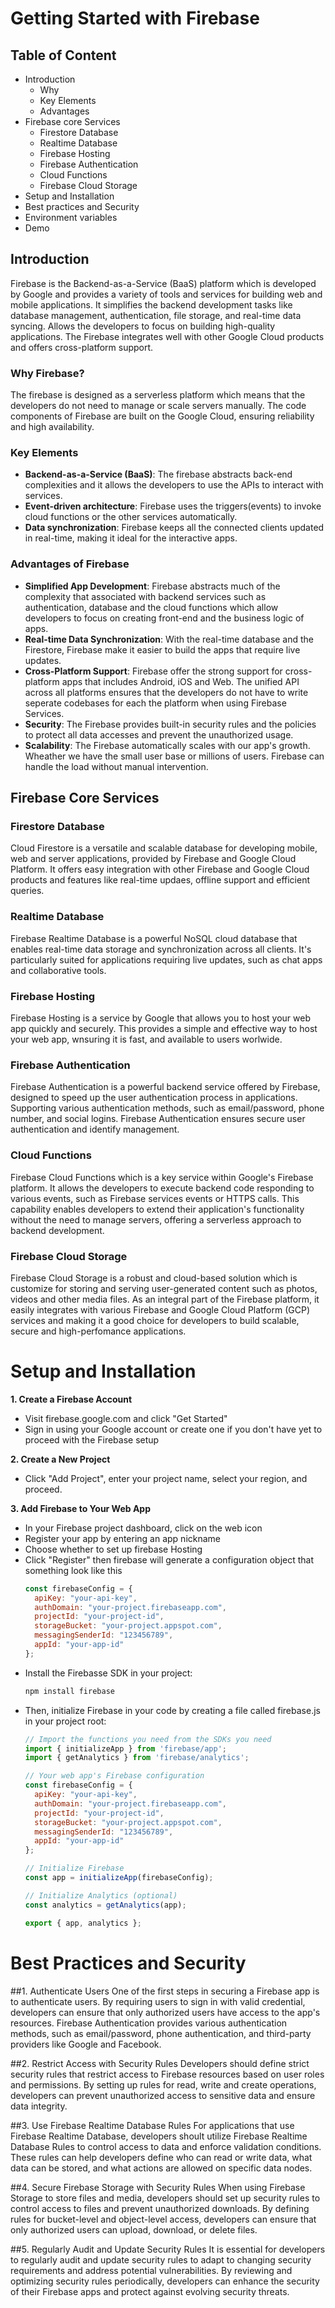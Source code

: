# Getting Started with Firebase

## Table of Content
- Introduction
  - Why
  - Key Elements
  - Advantages
- Firebase core Services
  - Firestore Database
  - Realtime Database
  - Firebase Hosting
  - Firebase Authentication
  - Cloud Functions
  - Firebase Cloud Storage
- Setup and Installation
- Best practices and Security
- Environment variables
- Demo

## Introduction
Firebase is the Backend-as-a-Service (BaaS) platform which is developed by Google and provides a variety of tools and services for building web and mobile applications. It simplifies the backend development tasks like database management, authentication, file storage, and real-time data syncing. Allows the developers to focus on building high-quality applications. The Firebase integrates well with other Google Cloud products and offers cross-platform support.

### Why Firebase?
The firebase is designed as a serverless platform which means that the developers do not need to manage or scale servers manually. The code components of Firebase are built on the Google Cloud, ensuring reliability and high availability.

### Key Elements
- **Backend-as-a-Service (BaaS)**: The firebase abstracts back-end complexities and it allows the developers to use the APIs to interact with services.
- **Event-driven architecture**: Firebase uses the triggers(events) to invoke cloud functions or the other services automatically.
- **Data synchronization**: Firebase keeps all the connected clients updated in real-time, making it ideal for the interactive apps.

### Advantages of Firebase
- **Simplified App Development**: Firebase abstracts much of the complexity that associated with backend services such as authentication, database and the cloud functions which allow developers to focus on creating front-end and the business logic of apps.
- **Real-time Data Synchronization**: With the real-time database and the Firestore, Firebase make it easier to build the apps that require live updates.
- **Cross-Platform Support**: Firebase offer the strong support for cross-platform apps that includes Android, iOS and Web. The unified API across all platforms ensures that the developers do not have to write seperate codebases for each the platform when using Firebase Services.
- **Security**: The Firebase provides built-in security rules and the policies to protect all data accesses and prevent the unauthorized usage.
- **Scalability**: The Firebase automatically scales with our app's growth. Wheather we have the small user base or millions of users. Firebase can handle the load without manual intervention. 

## Firebase Core Services
### Firestore Database
Cloud Firestore is a versatile and scalable database for developing mobile, web and server applications, provided by Firebase and Google Cloud Platform.
It offers easy integration with other Firebase and Google Cloud products and features like real-time updaes, offline support and efficient queries.

### Realtime Database
Firebase Realtime Database is a powerful NoSQL cloud database that enables real-time data storage and synchronization across all clients. It's particularly suited for applications requiring live updates, such as chat apps and collaborative tools.

### Firebase Hosting
Firebase Hosting is a service by Google that allows you to host your web app quickly and securely. This provides a simple and effective way to host your web app, wnsuring it is fast, and available to users worlwide.

### Firebase Authentication
Firebase Authentication is a powerful backend service offered by Firebase, designed to speed up the user authentication process in applications. Supporting various authentication methods, such as email/password, phone number, and social logins. Firebase Authentication ensures secure user authentication and identify management.

### Cloud Functions
Firebase Cloud Functions which is a key service within Google's Firebase platform. It allows the developers to execute backend code responding to various events, such as Firebase services events or HTTPS calls. This capability enables developers to extend their application's functionality without the need to manage servers, offering a serverless approach to backend development.

### Firebase Cloud Storage
Firebase Cloud Storage is a robust and cloud-based solution which is customize for storing and serving user-generated content such as photos, videos and other media files. As an integral part of the Firebase platform, it easily integrates with various Firebase and Google Cloud Platform (GCP) services and making it a good choice for developers to build scalable, secure and high-perfomance applications.

# Setup and Installation
**1. Create a Firebase Account**
- Visit firebase.google.com and click  "Get Started"
- Sign in using your Google account or create one if you don't have yet to proceed with the Firebase setup

**2. Create a New Project**
- Click "Add Project", enter your project name, select your region, and proceed.

**3. Add Firebase to Your Web App**
- In your Firebase project dashboard, click on the web icon
- Register your app by entering an app nickname
- Choose whether to set up firebase Hosting
- Click "Register" then firebase will generate a configuration object that something look like this
  ```js
  const firebaseConfig = {
    apiKey: "your-api-key",
    authDomain: "your-project.firebaseapp.com",
    projectId: "your-project-id",
    storageBucket: "your-project.appspot.com",
    messagingSenderId: "123456789",
    appId: "your-app-id"
  };
- Install the Firebasse SDK in your project:
  ```bash
  npm install firebase
- Then, initialize Firebase in your code by creating a file called firebase.js in your project root:
  ```js
  // Import the functions you need from the SDKs you need
  import { initializeApp } from 'firebase/app';
  import { getAnalytics } from 'firebase/analytics';

  // Your web app's Firebase configuration
  const firebaseConfig = {
    apiKey: "your-api-key",
    authDomain: "your-project.firebaseapp.com",
    projectId: "your-project-id",
    storageBucket: "your-project.appspot.com",
    messagingSenderId: "123456789",
    appId: "your-app-id"
  };

  // Initialize Firebase
  const app = initializeApp(firebaseConfig);

  // Initialize Analytics (optional)
  const analytics = getAnalytics(app);

  export { app, analytics };
# Best Practices and Security
##1. Authenticate Users
One of the first steps in securing a Firebase app is to authenticate users. By requiring users to sign in with valid credential, developers can ensure that only authorized users have access to the app's resources. Firebase Authentication provides various authentication methods, such as email/password, phone authentication, and third-party providers like Google and Facebook.

##2. Restrict Access with Security Rules
Developers should define strict security rules that restrict access to Firebase resources based on user roles and permissions. By setting up rules for read, write and create operations, developers can prevent unauthorized access to sensitive data and ensure data integrity.

##3. Use Firebase Realtime Database Rules
For applications that use Firebase Realtime Database, developers shoult utilize Firebase Realtime Database Rules to control access to data and enforce validation conditions. These rules can help developers define who can read or write data, what data can be stored, and what actions are allowed on specific data nodes.

##4. Secure Firebase Storage with Security Rules
When using Firebase Storage to store files and media, developers should set up security rules to control access to files and prevent unauthorized downloads. By defining rules for bucket-level and object-level access, developers can ensure that only authorized users can upload, download, or delete files.

##5. Regularly Audit and Update Security Rules
It is essential for developers to regularly audit and update security rules to adapt to changing security requirements and address potential vulnerabilities. By reviewing and optimizing security rules periodically, developers can enhance the security of their Firebase apps and protect against evolving security threats.
